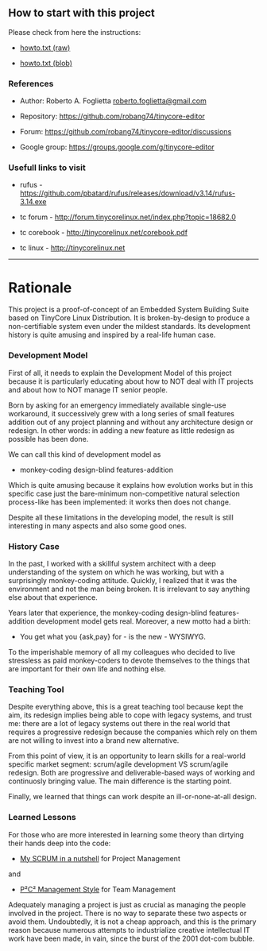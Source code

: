 ## How to start with this project

Please check from here the instructions:

* [howto.txt (raw)](https://raw.githubusercontent.com/robang74/tinycore-editor/main/howto.txt)

* [howto.txt (blob)](https://github.com/robang74/tinycore-editor/blob/main/howto.txt)

### References

 * Author: Roberto A. Foglietta <roberto.foglietta@gmail.com>

 * Repository: https://github.com/robang74/tinycore-editor

 * Forum: https://github.com/robang74/tinycore-editor/discussions

 * Google group: https://groups.google.com/g/tinycore-editor

### Usefull links to visit

 - rufus - https://github.com/pbatard/rufus/releases/download/v3.14/rufus-3.14.exe

 - tc forum - http://forum.tinycorelinux.net/index.php?topic=18682.0

 - tc corebook - http://tinycorelinux.net/corebook.pdf

 - tc linux - http://tinycorelinux.net

----

# Rationale

This project is a proof-of-concept of an Embedded System Building Suite based on
TinyCore Linux Distribution. It is broken-by-design to produce a non-certifiable
system even under the mildest standards. Its development history is quite
amusing and inspired by a real-life human case.

### Development Model

First of all, it needs to explain the Development Model of this project because
it is particularly educating about how to NOT deal with IT projects and about
how to NOT manage IT senior people.

Born by asking for an emergency immediately available single-use workaround, it
successively grew with a long series of small features addition out of any
project planning and without any architecture design or redesign. In other
words: in adding a new feature as little redesign as possible has been done.

We can call this kind of development model as

 * monkey-coding design-blind features-addition

Which is quite amusing because it explains how evolution works but in this
specific case just the bare-minimum non-competitive natural selection
process-like has been implemented: it works then does not change.

Despite all these limitations in the developing model, the result is still
interesting in many aspects and also some good ones.

### History Case

In the past, I worked with a skillful system architect with a deep understanding
of the system on which he was working, but with a surprisingly monkey-coding
attitude. Quickly, I realized that it was the environment and not the man being
broken. It is irrelevant to say anything else about that experience.

Years later that experience, the monkey-coding design-blind features-addition
development model gets real. Moreover, a new motto had a birth:

 * You get what you {ask,pay} for - is the new - WYSIWYG.
 
To the imperishable memory of all my colleagues who decided to live stressless
as paid monkey-coders to devote themselves to the things that are important for
their own life and nothing else.

### Teaching Tool

Despite everything above, this is a great teaching tool because kept the aim,
its redesign implies being able to cope with legacy systems, and trust me:
there are a lot of legacy systems out there in the real world that requires a
progressive redesign because the companies which rely on them are not willing to
invest into a brand new alternative.

From this point of view, it is an opportunity to learn skills for a real-world
specific market segment: scrum/agile development VS scrum/agile redesign. Both
are progressive and deliverable-based ways of working and continuosly bringing
value. The main difference is the starting point.

Finally, we learned that things can work despite an ill-or-none-at-all design.

### Learned Lessons

For those who are more interested in learning some theory than dirtying their
hands deep into the code:

* [My SCRUM in a nutshell](https://github.com/robang74/P2C2-Management-Style/raw/main/my-scrum-in-a-nutshell.pdf) for Project Management

and

* [P²C² Management Style](https://github.com/robang74/P2C2-Management-Style/raw/main/p2c2-management-style.pdf) for Team Management

Adequately managing a project is just as crucial as managing the people involved
in the project. There is no way to separate these two aspects or avoid them.
Undoubtedly, it is not a cheap approach, and this is the primary reason because
numerous attempts to industrialize creative intellectual IT work have been made,
in vain, since the burst of the 2001 dot-com bubble.
